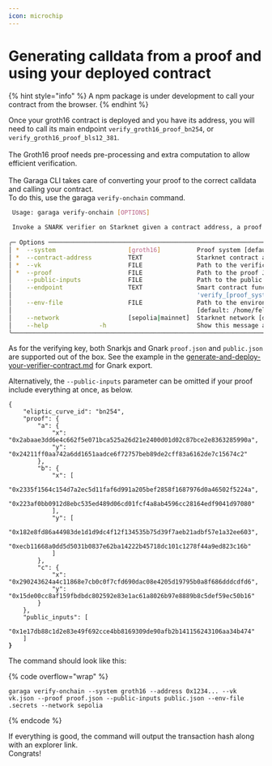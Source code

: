 ```yaml
---
icon: microchip
---
```


# Generating calldata from a proof and using your deployed contract

{% hint style="info" %}
A npm package is under development to call your contract from the browser.
{% endhint %}



Once your groth16 contract is deployed and you have its address, you will need to call its main endpoint `verify_groth16_proof_bn254`, or `verify_groth16_proof_bls12_381`. \
\
The Groth16 proof needs pre-processing and extra computation to allow efficient verification. \
\
The Garaga CLI takes care of converting your proof to the correct calldata and calling your contract.\
To do this, use the garaga `verify-onchain` command.&#x20;

```bash
 Usage: garaga verify-onchain [OPTIONS]                                                                                                
                                                                                                                                       
 Invoke a SNARK verifier on Starknet given a contract address, a proof and a verification key.                                         
                                                                                                                                       
╭─ Options ───────────────────────────────────────────────────────────────────────────────────────────────────────────────────────────╮
│ *  --system                    [groth16]          Proof system [default: None] [required]                                           │
│ *  --contract-address          TEXT               Starknet contract address [default: None] [required]                              │
│ *  --vk                        FILE               Path to the verification key JSON file [default: None] [required]                 │
│ *  --proof                     FILE               Path to the proof JSON file [default: None] [required]                            │
│    --public-inputs             FILE               Path to the public inputs JSON file [default: None]                               │
│    --endpoint                  TEXT               Smart contract function name. If not provided, the default                        │
│                                                   'verify_[proof_system]_proof_[curve_name]' will be used.                          │
│    --env-file                  FILE               Path to the environment file containing rpc, address, private_key                 │
│                                                   [default: /home/felt/PycharmProjects/garaga-flow/my_project/target/.secrets]      │
│    --network                   [sepolia|mainnet]  Starknet network [default: sepolia]                                               │
│    --help              -h                         Show this message and exit.                                                       │
╰─────────────────────────────────────────────────────────────────────────────────────────────────────────────────────────────────────╯
```

As for the verifying key, both Snarkjs and Gnark `proof.json` and `public.json` are supported out of the box. See the example in the [generate-and-deploy-your-verifier-contract.md](../generate-and-deploy-your-verifier-contract.md "mention") for Gnark export.

Alternatively, the `--public-inputs` parameter can be omitted if your proof include everything at once, as below.

<pre class="language-json" data-title="my_proof.json"><code class="lang-json">{
    "eliptic_curve_id": "bn254",
    "proof": {
        "a": {
            "x": "0x2abaae3dd6e4c662f5e071bca525a26d21e2400d01d02c87bce2e8363285990a",
            "y": "0x24211ff0aa742a6dd1651aadce6f72757beb89de2cff83a6162de7c15674c2"
        },
        "b": {
            "x": [
                "0x2335f1564c154d7a2ec5d11faf6d991a205bef2858f1687976d0a46502f5224a",
                "0x223af0bb0912d8ebc535ed489d06cd01fcf4a8ab4596cc28164edf9041d97080"
            ],
            "y": [
                "0x182e8fd86a44983de1d1d9dc4f12f134535b75d39f7aeb21adbf57e1a32ee603",
                "0xecb11668a0dd5d5031b0837e62ba14222b45718dc101c1278f44a9ed823c16b"
            ]
        },
        "c": {
            "x": "0x290243624a4c11868e7cb0c0f7cfd690dac08e4205d19795b0a8f686dddcdfd6",
            "y": "0x15de00cc8af159fbdbdc802592e83e1ac61a8026b97e8889b8c5def59ec50b16"
        }
    },
    "public_inputs": [
        "0x1e17db88c1d2e83e49f692cce4bb8169309de90afb2b141156243106aa34b474"
    ]
<strong>}
</strong></code></pre>

The command should look like this:

{% code overflow="wrap" %}
```
garaga verify-onchain --system groth16 --address 0x1234... --vk vk.json --proof proof.json --public-inputs public.json --env-file .secrets --network sepolia 
```
{% endcode %}

If everything is good, the command will output the transaction hash along with an explorer link. \
Congrats!
